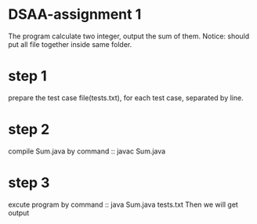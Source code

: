 # DSAA-assignment 1
The program calculate two integer, output the sum of them. 
Notice: should put all file together inside same folder.

# step 1
prepare the test case file(tests.txt), for each test case, separated by line.

# step 2
compile Sum.java by command ::
    javac Sum.java

# step 3
excute program by command ::
    java Sum.java tests.txt
Then we will get output
